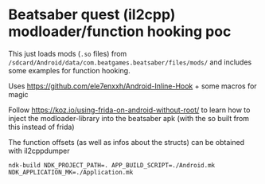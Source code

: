 # Beatsaber quest (il2cpp) modloader/function hooking poc

This just loads mods (`.so` files) from `/sdcard/Android/data/com.beatgames.beatsaber/files/mods/` and includes some examples for function hooking.

Uses https://github.com/ele7enxxh/Android-Inline-Hook + some macros for magic

Follow https://koz.io/using-frida-on-android-without-root/ to learn how to inject the modloader-library into the beatsaber apk (with the so built from this instead of frida)

The function offsets (as well as infos about the structs) can be obtained with il2cppdumper

```
ndk-build NDK_PROJECT_PATH=. APP_BUILD_SCRIPT=./Android.mk NDK_APPLICATION_MK=./Application.mk
```
